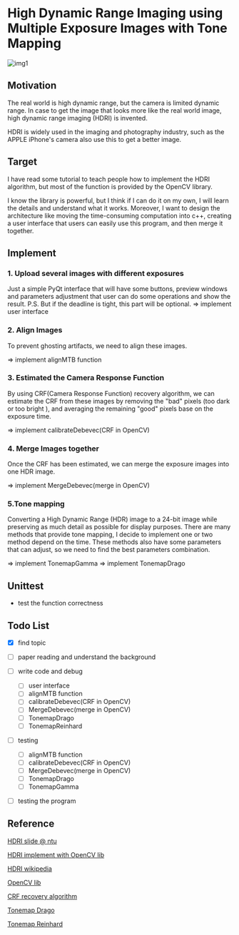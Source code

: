 # High Dynamic Range Imaging using Multiple Exposure Images with Tone Mapping
![img1](./img1.jpg)
## Motivation
The real world is high dynamic range, but the camera is limited dynamic range. In case to get the image that looks more like the real world image, high dynamic range imaging (HDRI) is invented.

HDRI is widely used in the imaging and photography industry, such as the APPLE iPhone's camera also use this to get a better image.

## Target
I have read some tutorial to teach people how to implement the HDRI algorithm, but most of the function is provided by the OpenCV library.

I know the library is powerful, but I think if I can do it on my own, I will learn the details and understand what it works. Moreover, I want to design the architecture like moving the time-consuming computation into c++, creating a user interface that users can easily use this program, and then merge it together.


## Implement

### 1. Upload several images with different exposures 
Just a simple PyQt interface that will have some buttons, preview windows and parameters adjustment that user can do some operations and show the result.
P.S. But if the deadline is tight, this part will be optional.
=> implement user interface

### 2. Align Images
To prevent ghosting artifacts, we need to align these images.

=> implement alignMTB function

### 3. Estimated the Camera Response Function
By using CRF(Camera Response Function) recovery algorithm, we can estimate the CRF from these images by removing the "bad" pixels (too dark or too bright ), and averaging the remaining "good" pixels base on the exposure time.

=> implement calibrateDebevec(CRF in OpenCV) 

### 4. Merge Images together
Once the CRF has been estimated, we can merge the exposure images into one HDR image.

=> implement MergeDebevec(merge in OpenCV) 

### 5.Tone mapping
Converting a High Dynamic Range (HDR) image to a 24-bit image while preserving as much detail as possible for display purposes. There are many methods that provide tone mapping, I decide to implement one or two method depend on the time.
These methods also have some parameters that can adjust, so we need to find the best parameters combination.

=> implement TonemapGamma
=> implement TonemapDrago


## Unittest
- test the function correctness

## Todo List
* [x] find topic
* [ ] paper reading and understand the background
* [ ] write code and debug
    * [ ] user interface
    * [ ] alignMTB function
    * [ ] calibrateDebevec(CRF in OpenCV) 
    * [ ] MergeDebevec(merge in OpenCV) 
    * [ ] TonemapDrago
    * [ ] TonemapReinhard
* [ ] testing
    * [ ] alignMTB function
    * [ ] calibrateDebevec(CRF in OpenCV) 
    * [ ] MergeDebevec(merge in OpenCV) 
    * [ ] TonemapDrago
    * [ ] TonemapGamma
* [ ] testing the program


## Reference
[HDRI slide @ ntu](https://www.csie.ntu.edu.tw/~cyy/courses/vfx/10spring/lectures/handouts/lec03_hdr.pdf)

[HDRI implement with OpenCV lib](https://www.learnopencv.com/high-dynamic-range-hdr-imaging-using-opencv-cpp-python/)

[HDRI wikipedia](https://en.wikipedia.org/wiki/High-dynamic-range_imaging)

[OpenCV lib](https://github.com/opencv/opencv)

[CRF recovery algorithm](http://www.pauldebevec.com/Research/HDR/debevec-siggraph97.pdf)

[Tonemap Drago](http://resources.mpi-inf.mpg.de/tmo/logmap/logmap.pdf)

[Tonemap Reinhard](http://erikreinhard.com/papers/tvcg2005.pdf)

